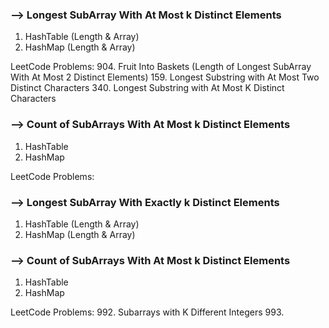 ### --> Longest SubArray With At Most k Distinct Elements
1. HashTable (Length & Array)
2. HashMap (Length & Array)

LeetCode Problems: 
904. Fruit Into Baskets (Length of Longest SubArray With At Most 2 Distinct Elements)
159. Longest Substring with At Most Two Distinct Characters
340. Longest Substring with At Most K Distinct Characters

### --> Count of SubArrays With At Most k Distinct Elements
1. HashTable
2. HashMap

LeetCode Problems:


###  --> Longest SubArray With Exactly k Distinct Elements
1. HashTable (Length & Array)
2. HashMap (Length & Array)

### --> Count of SubArrays With At Most k Distinct Elements
1. HashTable
2. HashMap

LeetCode Problems:
992. Subarrays with K Different Integers
993. 